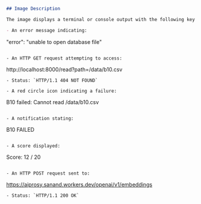 ```markdown
## Image Description

The image displays a terminal or console output with the following key details:

- An error message indicating: 
  ```
  "error": "unable to open database file"
  ```

- An HTTP GET request attempting to access:
  ```
  http://localhost:8000/read?path=/data/b10.csv
  ```
  - Status: `HTTP/1.1 404 NOT FOUND`

- A red circle icon indicating a failure:
  ```
  B10 failed: Cannot read /data/b10.csv
  ```

- A notification stating:
  ```
  B10 FAILED
  ```

- A score displayed:
  ```
  Score: 12 / 20
  ```

- An HTTP POST request sent to:
  ```
  https://aiprosy.sanand.workers.dev/openai/v1/embeddings
  ```
  - Status: `HTTP/1.1 200 OK`
```